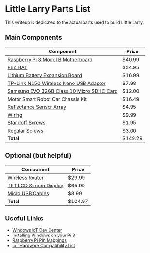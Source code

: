 # Little Larry Parts List
This writeup is dedicated to the actual parts used to build Little Larry.

## Main Components

Component | Price
----------|-------
[Raspberry Pi 3 Model B Motherboard](https://www.amazon.com/gp/product/B01CD5VC92/) | $40.99
[FEZ HAT](https://www.ghielectronics.com/catalog/product/500) | $34.95
[Lithium Battery Expansion Board](https://www.amazon.com/Makerfocus-Lithium-Expansion-Cellphone-Raspberry/dp/B01LAEX7J0/) | $16.99
[TP-Link N150 Wireless Nano USB Adapter](https://www.amazon.com/gp/product/B008IFXQFU/) | $7.98
[Samsung EVO 32GB Class 10 Micro SDHC Card](https://www.amazon.com/gp/product/B00IVPU786) | $12.00
[Motor Smart Robot Car Chassis Kit](https://www.amazon.com/gp/product/B01BXPETQG/) | $16.49
[Reflectance Sensor Array](https://www.pololu.com/product/2456) | $4.95
[Wiring](https://www.amazon.com/gp/product/B00M5WLZDW/) | $9.99
[Standoff Screws](https://www.ghielectronics.com/catalog/product/371) | $1.95
[Regular Screws](https://www.ghielectronics.com/catalog/product/489) | $3.00
**Total** | $149.29

## Optional (but helpful)
Component | Price
----------|-------
[Wireless Router](https://www.amazon.com/gp/product/B012ZNMUL6/) | $29.99
[TFT LCD Screen Display](https://www.amazon.com/gp/product/B012ZRYDYY/) | $65.99
[Micro USB Cables](https://www.amazon.com/gp/product/B01FRZG560/) | $8.99
**Total** |  $104.97

## Useful Links
- [Windows IoT Dev Center](https://developer.microsoft.com/en-us/windows/iot)
- [Installing Windows on your Pi 3](https://developer.microsoft.com/en-us/windows/iot/Docs/GetStarted/rpi3/sdcard/stable/GetStartedStep1.htm)
- [Raspberry Pi Pin Mappings](https://developer.microsoft.com/en-us/windows/iot/docs/pinmappingsrpi)
- [IoT Hardware Compatibility List](https://developer.microsoft.com/en-us/windows/iot/docs/hardwarecompatlist)